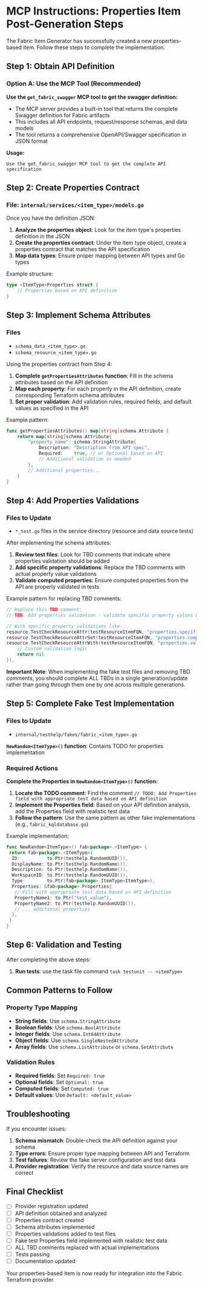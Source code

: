 # MCP Instructions: Properties Item Post-Generation Steps

The Fabric Item Generator has successfully created a new properties-based item. Follow these steps to complete the implementation.

## Step 1: Obtain API Definition

### Option A: Use the MCP Tool (Recommended)

**Use the `get_fabric_swagger` MCP tool to get the swagger definition:**

- The MCP server provides a built-in tool that returns the complete Swagger definition for Fabric artifacts
- This includes all API endpoints, request/response schemas, and data models
- The tool returns a comprehensive OpenAPI/Swagger specification in JSON format

**Usage:**

```text
Use the get_fabric_swagger MCP tool to get the complete API specification
```

## Step 2: Create Properties Contract

### File: `internal/services/<item_type>/models.go`

Once you have the definition JSON:

1. **Analyze the properties object**: Look for the item type's properties definition in the JSON
2. **Create the properties contract**: Under the item type object, create a properties contract that matches the API specification
3. **Map data types**: Ensure proper mapping between API types and Go types

Example structure:

```go
type <ItemType>Properties struct {
    // Properties based on API definition
}
```

## Step 3: Implement Schema Attributes

### Files

- `schema_data_<item_type>.go`
- `schema_resource_<item_type>.go`

Using the properties contract from Step 4:

1. **Complete `getPropertiesAttributes` function**: Fill in the schema attributes based on the API definition
2. **Map each property**: For each property in the API definition, create corresponding Terraform schema attributes
3. **Set proper validation**: Add validation rules, required fields, and default values as specified in the API

Example pattern:

```go
func getPropertiesAttributes() map[string]schema.Attribute {
    return map[string]schema.Attribute{
        "property_name": schema.StringAttribute{
            Description: "Description from API spec",
            Required:    true, // or Optional based on API
            // Additional validation as needed
        },
        // Additional properties...
    }
}
```

## Step 4: Add Properties Validations

### Files to Update

- `*_test.go` files in the service directory (resource and data source tests)

After implementing the schema attributes:

1. **Review test files**: Look for TBD comments that indicate where properties validation should be added
2. **Add specific property validations**: Replace the TBD comments with actual property value validations
3. **Validate computed properties**: Ensure computed properties from the API are properly validated in tests

Example pattern for replacing TBD comments:

```go
// Replace this TBD comment:
// TBD: Add properties validation - validate specific property values based on API definition

// With specific property validations like:
resource.TestCheckResourceAttr(testResourceItemFQN, "properties.specific_property", "expected_value"),
resource.TestCheckResourceAttrSet(testResourceItemFQN, "properties.computed_property"),
resource.TestCheckResourceAttrWith(testResourceItemFQN, "properties.validated_property", func(value string) error {
    // Custom validation logic
    return nil
}),
```

**Important Note**: When implementing the fake test files and removing TBD comments, you should complete ALL TBDs in a single generation/update rather than going through them one by one across multiple generations.

## Step 5: Complete Fake Test Implementation

### Files to Update

- `internal/testhelp/fakes/fabric_<item_type>.go`

**`NewRandom<ItemType>()` function**: Contains TODO for properties implementation

### Required Actions

**Complete the Properties in `NewRandom<ItemType>()` function:**

1. **Locate the TODO comment**: Find the comment `// TODO: Add Properties field with appropriate test data based on API definition`
2. **Implement the Properties field**: Based on your API definition analysis, add the Properties field with realistic test data
3. **Follow the pattern**: Use the same pattern as other fake implementations (e.g., `fabric_kqldatabase.go`)

Example implementation:

```go
func NewRandom<ItemType>() fab<package>.<ItemType> {
 return fab<package>.<ItemType>{
  ID:          to.Ptr(testhelp.RandomUUID()),
  DisplayName: to.Ptr(testhelp.RandomName()),
  Description: to.Ptr(testhelp.RandomName()),
  WorkspaceID: to.Ptr(testhelp.RandomUUID()),
  Type:        to.Ptr(fab<package>.ItemType<ItemType>),
  Properties: &fab<package>.Properties{
   // Fill with appropriate test data based on API definition
   PropertyName1: to.Ptr("test_value"),
   PropertyName2: to.Ptr(testhelp.RandomUUID()),
   // ... additional properties
  },
 }
}
```

## Step 6: Validation and Testing

After completing the above steps:

1. **Run tests**: use the task file command `task testunit -- <itemType>`

## Common Patterns to Follow

### Property Type Mapping

- **String fields**: Use `schema.StringAttribute`
- **Boolean fields**: Use `schema.BoolAttribute`
- **Integer fields**: Use `schema.Int64Attribute`
- **Object fields**: Use `schema.SingleNestedAttribute`
- **Array fields**: Use `schema.ListAttribute` or `schema.SetAttribute`

### Validation Rules

- **Required fields**: Set `Required: true`
- **Optional fields**: Set `Optional: true`
- **Computed fields**: Set `Computed: true`
- **Default values**: Use `Default: <default_value>`

## Troubleshooting

If you encounter issues:

1. **Schema mismatch**: Double-check the API definition against your schema
2. **Type errors**: Ensure proper type mapping between API and Terraform
3. **Test failures**: Review the fake server configuration and test data
4. **Provider registration**: Verify the resource and data source names are correct

## Final Checklist

- [ ] Provider registration updated
- [ ] API definition obtained and analyzed
- [ ] Properties contract created
- [ ] Schema attributes implemented
- [ ] Properties validations added to test files
- [ ] Fake test Properties field implemented with realistic test data
- [ ] ALL TBD comments replaced with actual implementations
- [ ] Tests passing
- [ ] Documentation updated

Your properties-based item is now ready for integration into the Fabric Terraform provider.
